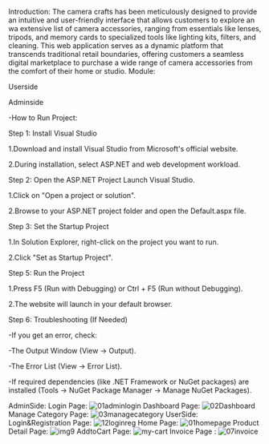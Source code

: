Introduction:
 The camera crafts has been meticulously designed to provide an 
intuitive and user-friendly interface that allows customers to explore an wa 
extensive list of camera accessories, ranging from essentials like lenses, 
tripods, and memory cards to specialized tools like lighting kits, filters, and 
cleaning. This web application serves as a dynamic platform that transcends 
traditional retail boundaries, offering customers a seamless digital 
marketplace to purchase a wide range of camera accessories from the 
comfort of their home or studio.
Module:

Userside

Adminside


-How to Run Project:

Step 1: Install Visual Studio

1.Download and install Visual Studio from Microsoft's official website.

2.During installation, select ASP.NET and web development workload.

Step 2: Open the ASP.NET Project Launch Visual Studio.

1.Click on "Open a project or solution".

2.Browse to your ASP.NET project folder and open the Default.aspx file.

Step 3: Set the Startup Project

1.In Solution Explorer, right-click on the project you want to run.

2.Click "Set as Startup Project".

Step 5: Run the Project

1.Press F5 (Run with Debugging) or Ctrl + F5 (Run without Debugging).

2.The website will launch in your default browser.

Step 6: Troubleshooting (If Needed)

-If you get an error, check:

-The Output Window (View → Output).

-The Error List (View → Error List).

-If required dependencies (like .NET Framework or NuGet packages) are installed (Tools → NuGet Package Manager → Manage NuGet Packages).

AdminSide:
Login Page:
![01adminlogin](https://github.com/user-attachments/assets/2726999d-36fa-4086-9a90-32817af2dfd8)
Dashboard Page:
![02Dashboard](https://github.com/user-attachments/assets/17bd3fec-6744-4664-b890-ce4532946d3c)
Manage Category Page:
![03managecategory](https://github.com/user-attachments/assets/4eb5ef2a-f3db-4380-921b-b8ff63c610d3)
UserSide:
Login&Registration Page:
![12loginreg](https://github.com/user-attachments/assets/367c40a2-06df-41b0-9713-d66a882c87d9)
Home Page:
![01homepage](https://github.com/user-attachments/assets/0c3f8287-4c17-42f8-ace4-336355e81353)
Product Detail Page:
![img9](https://github.com/user-attachments/assets/549b1310-ba69-4a51-9857-92c6dc43bfb6)
AddtoCart Page:
![my-cart](https://github.com/user-attachments/assets/21177a50-53cd-4645-a786-f1024b8fecbd)
Invoice Page :
![07invoice](https://github.com/user-attachments/assets/687cd3c7-1f0b-41ab-9b8b-21c57587acb7)









